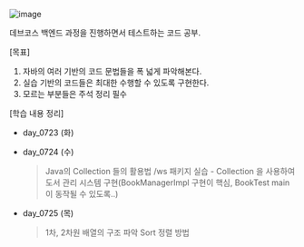 ![image](https://github.com/user-attachments/assets/94a94324-14ab-4b36-8c3d-a8fc5d9fea3d)

데브코스 백엔드 과정을 진행하면서 테스트하는 코드 공부.

[목표]
1. 자바의 여러 기반의 코드 문법들을 폭 넓게 파악해본다.
2. 실습 기반의 코드들은 최대한 수행할 수 있도록 구현한다.
3. 모르는 부분들은 주석 정리 필수


[학습 내용 정리]
* day_0723 (화)

* day_0724 (수)
  > Java의 Collection 들의 활용법
  > /ws 패키지 실습 - Collection 을 사용하여 도서 관리 시스템 구현(BookManagerImpl 구현이 핵심, BookTest main 이 동작될 수 있도록..)

* day_0725 (목)
  > 1차, 2차원 배열의 구조 파악
  > Sort 정렬 방법
